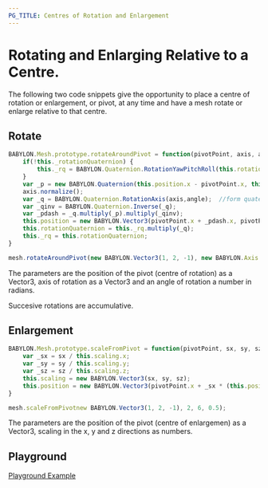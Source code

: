 ```yaml
---
PG_TITLE: Centres of Rotation and Enlargement
---
```


# Rotating and Enlarging Relative to a Centre.
The following two code snippets give the opportunity to place a centre of rotation or enlargement, or pivot, at any time and have a mesh 
rotate or enlarge relative to that centre.


## Rotate
 
```javascript
BABYLON.Mesh.prototype.rotateAroundPivot = function(pivotPoint, axis, angle) {
	if(!this._rotationQuaternion) {
		this._rq = BABYLON.Quaternion.RotationYawPitchRoll(this.rotation.y, this.rotation.x, this.rotation.z);
	}		
	var _p = new BABYLON.Quaternion(this.position.x - pivotPoint.x, this.position.y - pivotPoint.y, this.position.z - pivotPoint.z, 0);
	axis.normalize();
	var _q = BABYLON.Quaternion.RotationAxis(axis,angle);  //form quaternion rotation		
	var _qinv = BABYLON.Quaternion.Inverse(_q);	
	var _pdash = _q.multiply(_p).multiply(_qinv);
	this.position = new BABYLON.Vector3(pivotPoint.x + _pdash.x, pivotPoint.y + _pdash.y, pivotPoint.z + _pdash.z);
	this.rotationQuaternion = this._rq.multiply(_q);
	this._rq = this.rotationQuaternion;
}

mesh.rotateAroundPivot(new BABYLON.Vector3(1, 2, -1), new BABYLON.Axis.Y, Math.PI/4);
```

The parameters are the position of the pivot (centre of rotation) as a Vector3, axis of rotation as a Vector3 and an angle of rotation a number in radians.

Succesive rotations are accumulative.

## Enlargement

```javascript
BABYLON.Mesh.prototype.scaleFromPivot = function(pivotPoint, sx, sy, sz) {
	var _sx = sx / this.scaling.x;
	var _sy = sy / this.scaling.y;
	var _sz = sz / this.scaling.z;
	this.scaling = new BABYLON.Vector3(sx, sy, sz);	
	this.position = new BABYLON.Vector3(pivotPoint.x + _sx * (this.position.x - pivotPoint.x), pivotPoint.y + _sy * (this.position.y - pivotPoint.y), pivotPoint.z + _sz * (this.position.z - pivotPoint.z));
}

mesh.scaleFromPivotnew BABYLON.Vector3(1, 2, -1), 2, 6, 0.5);
```

The parameters are the position of the pivot (centre of enlargemen) as a Vector3, scaling in the x, y and z directions as numbers.

## Playground

[Playground Example](http://www.babylonjs-playground.com/#1MKHR9#2)